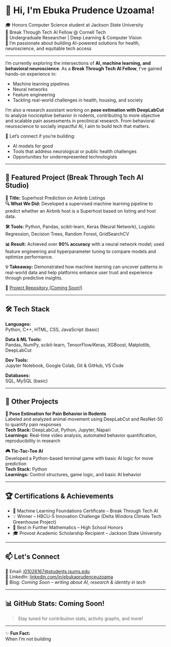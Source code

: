 # 👋 Hi, I'm Ebuka Prudence Uzoama!

🎓 Honors Computer Science student at Jackson State University  
🤖 Break Through Tech AI Fellow @ Cornell Tech  
🔬 Undergraduate Researcher | Deep Learning & Computer Vision  
🌱 I’m passionate about building AI-powered solutions for health, neuroscience, and equitable tech access

---

I’m currently exploring the intersections of **AI, machine learning, and behavioral neuroscience**. As a **Break Through Tech AI Fellow**, I’ve gained hands-on experience in:
- Machine learning pipelines
- Neural networks
- Feature engineering
- Tackling real-world challenges in health, housing, and society

I’m also a research assistant working on **pose estimation with DeepLabCut** to analyze nociceptive behavior in rodents, contributing to more objective and scalable pain assessments in preclinical research. From behavioral neuroscience to socially impactful AI, I aim to build tech that matters.

💬 Let’s connect if you’re building:
- AI models for good
- Tools that address neurological or public health challenges
- Opportunities for underrepresented technologists

---

## 🌟 Featured Project (Break Through Tech AI Studio)

**🏡 Title:** Superhost Prediction on Airbnb Listings  
**🔍 What We Did:** Developed a supervised machine learning pipeline to predict whether an Airbnb host is a Superhost based on listing and host data.

**🛠 Tools:** Python, Pandas, scikit-learn, Keras (Neural Network), Logistic Regression, Decision Trees, Random Forest, GridSearchCV

**📊 Result:** Achieved over **90% accuracy** with a neural network model; used feature engineering and hyperparameter tuning to compare models and optimize performance.

**💡 Takeaway:** Demonstrated how machine learning can uncover patterns in real-world data and help platforms enhance user trust and experience through predictive insights.

🔗 [Project Repository (Coming Soon!)](#)

---

## 🛠 Tech Stack

**Languages:**  
Python, C++, HTML, CSS, JavaScript (basic)

**Data & ML Tools:**  
Pandas, NumPy, scikit-learn, TensorFlow/Keras, XGBoost, Matplotlib, DeepLabCut

**Dev Tools:**  
Jupyter Notebook, Google Colab, Git & GitHub, VS Code

**Databases:**  
SQL, MySQL (basic)

---

## 🚀 Other Projects

**🧠 Pose Estimation for Pain Behavior in Rodents**  
Labeled and analyzed animal movement using DeepLabCut and ResNet-50 to quantify pain responses  
**Tech Stack:** DeepLabCut, Python, Jupyter, Napari  
**Learnings:** Real-time video analysis, automated behavior quantification, reproducibility in research  

**🎮 Tic-Tac-Toe AI**  
Developed a Python-based terminal game with basic AI logic for move prediction  
**Tech Stack:** Python  
**Learnings:** Control structures, game logic, and basic AI behavior

---

## 🏆 Certifications & Achievements
- 🧠 Machine Learning Foundations Certificate – Break Through Tech AI
- 💡 Winner – HBCU-5 Innovation Challenge (Delta Windora Climate Tech Greenhouse Project)
- 🥇 Best in Further Mathematics – High School Honors
- 🎓 Provost Academic Scholarship Recipient – Jackson State University

---

## 📫 Let's Connect

📧 Email: j01026167@students.jsums.edu  
💼 LinkedIn: [linkedin.com/in/ebukaprudenceuzoama](https://www.linkedin.com/in/ebukaprudenceuzoama/)  
📘 Blog: *Coming Soon – writing about AI, research & identity in tech*

---

## 📊 GitHub Stats: Coming Soon!
> Stay tuned for contribution stats, activity graphs, and more!

---

✨ **Fun Fact:**  
When I’m not building
